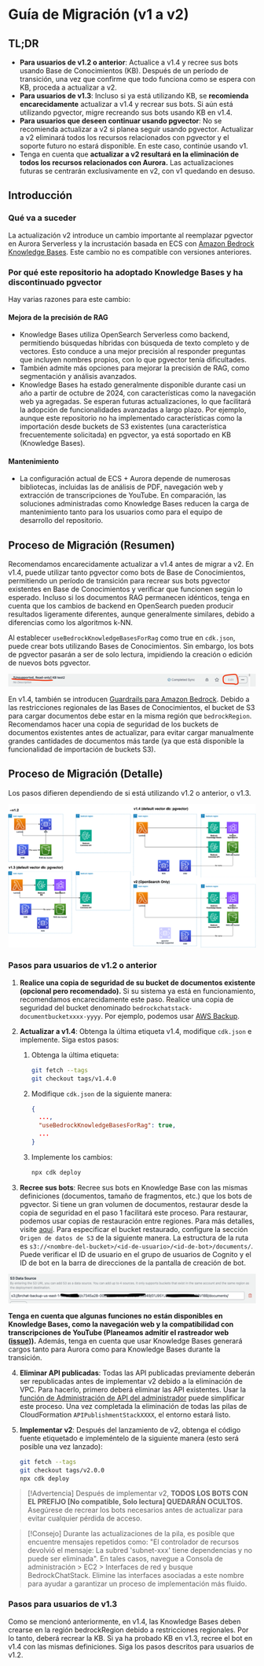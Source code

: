 # Guía de Migración (v1 a v2)

## TL;DR

- **Para usuarios de v1.2 o anterior**: Actualice a v1.4 y recree sus bots usando Base de Conocimientos (KB). Después de un período de transición, una vez que confirme que todo funciona como se espera con KB, proceda a actualizar a v2.
- **Para usuarios de v1.3**: Incluso si ya está utilizando KB, se **recomienda encarecidamente** actualizar a v1.4 y recrear sus bots. Si aún está utilizando pgvector, migre recreando sus bots usando KB en v1.4.
- **Para usuarios que deseen continuar usando pgvector**: No se recomienda actualizar a v2 si planea seguir usando pgvector. Actualizar a v2 eliminará todos los recursos relacionados con pgvector y el soporte futuro no estará disponible. En este caso, continúe usando v1.
- Tenga en cuenta que **actualizar a v2 resultará en la eliminación de todos los recursos relacionados con Aurora.** Las actualizaciones futuras se centrarán exclusivamente en v2, con v1 quedando en desuso.

## Introducción

### Qué va a suceder

La actualización v2 introduce un cambio importante al reemplazar pgvector en Aurora Serverless y la incrustación basada en ECS con [Amazon Bedrock Knowledge Bases](https://docs.aws.amazon.com/bedrock/latest/userguide/knowledge-base.html). Este cambio no es compatible con versiones anteriores.

### Por qué este repositorio ha adoptado Knowledge Bases y ha discontinuado pgvector

Hay varias razones para este cambio:

#### Mejora de la precisión de RAG

- Knowledge Bases utiliza OpenSearch Serverless como backend, permitiendo búsquedas híbridas con búsqueda de texto completo y de vectores. Esto conduce a una mejor precisión al responder preguntas que incluyen nombres propios, con lo que pgvector tenía dificultades.
- También admite más opciones para mejorar la precisión de RAG, como segmentación y análisis avanzados.
- Knowledge Bases ha estado generalmente disponible durante casi un año a partir de octubre de 2024, con características como la navegación web ya agregadas. Se esperan futuras actualizaciones, lo que facilitará la adopción de funcionalidades avanzadas a largo plazo. Por ejemplo, aunque este repositorio no ha implementado características como la importación desde buckets de S3 existentes (una característica frecuentemente solicitada) en pgvector, ya está soportado en KB (Knowledge Bases).

#### Mantenimiento

- La configuración actual de ECS + Aurora depende de numerosas bibliotecas, incluidas las de análisis de PDF, navegación web y extracción de transcripciones de YouTube. En comparación, las soluciones administradas como Knowledge Bases reducen la carga de mantenimiento tanto para los usuarios como para el equipo de desarrollo del repositorio.

## Proceso de Migración (Resumen)

Recomendamos encarecidamente actualizar a v1.4 antes de migrar a v2. En v1.4, puede utilizar tanto pgvector como bots de Base de Conocimientos, permitiendo un período de transición para recrear sus bots pgvector existentes en Base de Conocimientos y verificar que funcionen según lo esperado. Incluso si los documentos RAG permanecen idénticos, tenga en cuenta que los cambios de backend en OpenSearch pueden producir resultados ligeramente diferentes, aunque generalmente similares, debido a diferencias como los algoritmos k-NN.

Al establecer `useBedrockKnowledgeBasesForRag` como true en `cdk.json`, puede crear bots utilizando Bases de Conocimientos. Sin embargo, los bots de pgvector pasarán a ser de solo lectura, impidiendo la creación o edición de nuevos bots pgvector.

![](../imgs/v1_to_v2_readonly_bot.png)

En v1.4, también se introducen [Guardrails para Amazon Bedrock](https://aws.amazon.com/jp/bedrock/guardrails/). Debido a las restricciones regionales de las Bases de Conocimientos, el bucket de S3 para cargar documentos debe estar en la misma región que `bedrockRegion`. Recomendamos hacer una copia de seguridad de los buckets de documentos existentes antes de actualizar, para evitar cargar manualmente grandes cantidades de documentos más tarde (ya que está disponible la funcionalidad de importación de buckets S3).

## Proceso de Migración (Detalle)

Los pasos difieren dependiendo de si está utilizando v1.2 o anterior, o v1.3.

![](../imgs/v1_to_v2_arch.png)

### Pasos para usuarios de v1.2 o anterior

1. **Realice una copia de seguridad de su bucket de documentos existente (opcional pero recomendado).** Si su sistema ya está en funcionamiento, recomendamos encarecidamente este paso. Realice una copia de seguridad del bucket denominado `bedrockchatstack-documentbucketxxxx-yyyy`. Por ejemplo, podemos usar [AWS Backup](https://docs.aws.amazon.com/aws-backup/latest/devguide/s3-backups.html).

2. **Actualizar a v1.4**: Obtenga la última etiqueta v1.4, modifique `cdk.json` e implemente. Siga estos pasos:

   1. Obtenga la última etiqueta:
      ```bash
      git fetch --tags
      git checkout tags/v1.4.0
      ```
   2. Modifique `cdk.json` de la siguiente manera:
      ```json
      {
        ...,
        "useBedrockKnowledgeBasesForRag": true,
        ...
      }
      ```
   3. Implemente los cambios:
      ```bash
      npx cdk deploy
      ```

3. **Recree sus bots**: Recree sus bots en Knowledge Base con las mismas definiciones (documentos, tamaño de fragmentos, etc.) que los bots de pgvector. Si tiene un gran volumen de documentos, restaurar desde la copia de seguridad en el paso 1 facilitará este proceso. Para restaurar, podemos usar copias de restauración entre regiones. Para más detalles, visite [aquí](https://docs.aws.amazon.com/aws-backup/latest/devguide/restoring-s3.html). Para especificar el bucket restaurado, configure la sección `Origen de datos de S3` de la siguiente manera. La estructura de la ruta es `s3://<nombre-del-bucket>/<id-de-usuario>/<id-de-bot>/documents/`. Puede verificar el ID de usuario en el grupo de usuarios de Cognito y el ID de bot en la barra de direcciones de la pantalla de creación de bot.

![](../imgs/v1_to_v2_KB_s3_source.png)

**Tenga en cuenta que algunas funciones no están disponibles en Knowledge Bases, como la navegación web y la compatibilidad con transcripciones de YouTube (Planeamos admitir el rastreador web ([issue](https://github.com/aws-samples/bedrock-claude-chat/issues/557))).** Además, tenga en cuenta que usar Knowledge Bases generará cargos tanto para Aurora como para Knowledge Bases durante la transición.

4. **Eliminar API publicadas**: Todas las API publicadas previamente deberán ser republicadas antes de implementar v2 debido a la eliminación de VPC. Para hacerlo, primero deberá eliminar las API existentes. Usar la [función de Administración de API del administrador](../ADMINISTRATOR_es-ES.md) puede simplificar este proceso. Una vez completada la eliminación de todas las pilas de CloudFormation `APIPublishmentStackXXXX`, el entorno estará listo.

5. **Implementar v2**: Después del lanzamiento de v2, obtenga el código fuente etiquetado e impleméntelo de la siguiente manera (esto será posible una vez lanzado):
   ```bash
   git fetch --tags
   git checkout tags/v2.0.0
   npx cdk deploy
   ```

> [!Advertencia]
> Después de implementar v2, **TODOS LOS BOTS CON EL PREFIJO [No compatible, Solo lectura] QUEDARÁN OCULTOS.** Asegúrese de recrear los bots necesarios antes de actualizar para evitar cualquier pérdida de acceso.

> [!Consejo]
> Durante las actualizaciones de la pila, es posible que encuentre mensajes repetidos como: "El controlador de recursos devolvió el mensaje: La subred 'subnet-xxx' tiene dependencias y no puede ser eliminada". En tales casos, navegue a Consola de administración > EC2 > Interfaces de red y busque BedrockChatStack. Elimine las interfaces asociadas a este nombre para ayudar a garantizar un proceso de implementación más fluido.

### Pasos para usuarios de v1.3

Como se mencionó anteriormente, en v1.4, las Knowledge Bases deben crearse en la región bedrockRegion debido a restricciones regionales. Por lo tanto, deberá recrear la KB. Si ya ha probado KB en v1.3, recree el bot en v1.4 con las mismas definiciones. Siga los pasos descritos para usuarios de v1.2.